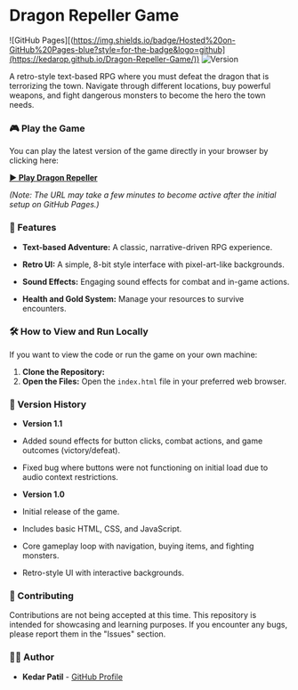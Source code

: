 # Dragon Repeller Game

![GitHub Pages][(https://img.shields.io/badge/Hosted%20on-GitHub%20Pages-blue?style=for-the-badge&logo=github](https://kedarop.github.io/Dragon-Repeller-Game/))
![Version](https://img.shields.io/badge/Version-1.1-brightgreen?style=for-the-badge)

A retro-style text-based RPG where you must defeat the dragon that is terrorizing the town. Navigate through different locations, buy powerful weapons, and fight dangerous monsters to become the hero the town needs.

### 🎮 Play the Game

You can play the latest version of the game directly in your browser by clicking here:

[**▶️ Play Dragon Repeller**](https://kedarop.github.io/Dragon-Repeller-Game/)

*(Note: The URL may take a few minutes to become active after the initial setup on GitHub Pages.)*

### 🚀 Features

* **Text-based Adventure:** A classic, narrative-driven RPG experience.

* **Retro UI:** A simple, 8-bit style interface with pixel-art-like backgrounds.

* **Sound Effects:** Engaging sound effects for combat and in-game actions.

* **Health and Gold System:** Manage your resources to survive encounters.

### 🛠️ How to View and Run Locally

If you want to view the code or run the game on your own machine:

1. **Clone the Repository:**
2. **Open the Files:** Open the `index.html` file in your preferred web browser.

### 📜 Version History

* **Version 1.1**

* Added sound effects for button clicks, combat actions, and game outcomes (victory/defeat).

* Fixed bug where buttons were not functioning on initial load due to audio context restrictions.

* **Version 1.0**

* Initial release of the game.

* Includes basic HTML, CSS, and JavaScript.

* Core gameplay loop with navigation, buying items, and fighting monsters.

* Retro-style UI with interactive backgrounds.

### 🤝 Contributing

Contributions are not being accepted at this time. This repository is intended for showcasing and learning purposes. If you encounter any bugs, please report them in the "Issues" section.

### 🧑‍💻 Author

* **Kedar Patil** - [GitHub Profile](https://www.google.com/search?q=https://github.com/kedarop)
